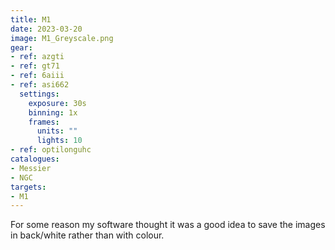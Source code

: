 ```yaml
---
title: M1
date: 2023-03-20
image: M1_Greyscale.png
gear:
- ref: azgti
- ref: gt71
- ref: 6aiii
- ref: asi662
  settings:
    exposure: 30s
    binning: 1x
    frames:
      units: ""
      lights: 10
- ref: optilonguhc
catalogues:
- Messier
- NGC
targets:
- M1
---
```

For some reason my software thought it was a good idea to save the images in back/white rather than with colour. 